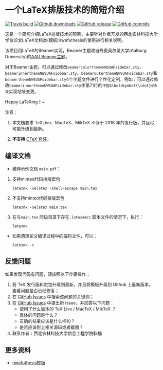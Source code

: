 # 一个LaTeX排版技术的简短介绍

[![Travis build](https://travis-ci.org/ustctug/ustcthesis.svg?branch=master)](https://travis-ci.org/ustctug/ustcthesis)
[![Github downloads](https://img.shields.io/github/downloads/ustctug/ustcthesis/total.svg)](https://github.com/ustctug/ustcthesis/releases)
[![GitHub release](https://img.shields.io/github/release/ustctug/ustcthesis/all.svg)](https://github.com/ustctug/ustcthesis/releases/latest)
[![GitHub commits](https://img.shields.io/github/commits-since/ustctug/ustcthesis/latest.svg)](https://github.com/ustctug/ustcthesis/commits/master)

这是一个简短介绍LaTeX排版技术的项目，主要针对作者开发的西北农林科技大学学位论文LaTeX文档类(模板)nwafuthesis的使用进行相关说明。

该项目用LaTeX的Beamer实现，Beamer主题改自丹麦奥尔堡大学(Aalborg University)的[AAU Beamer主题](https://github.com/jkjaer/aauLatexTemplates)。

对于Beamer主题，可以通过修改`beamercolorthemeNWSUAFsidebar.sty`、`beamerinnerthemeNWSUAFsidebar.sty`、`beamerouterthemeNWSUAFsidebar.sty`和`beamerthemeNWSUAFsidebar.sty`4个主题文件进行个性化定制，例如：可以通过修改`beamerinnerthemeNWSUAFsidebar.sty`中第71行的`中国$\boldsymbol{\cdot}$杨凌`实现地址变更。

Happy LaTeXing！~

注意：

1. 本文档要求 TeXLive、MacTeX、MikTeX 不低于 2018 年的发行版，并且尽可能升级到最新。

3. **不支持** [CTeX 套装](http://www.ctex.org/CTeXDownload)。


## 编译文档

- 编译示例文档 `main.pdf`：
1. 支持minted代码排版宏包
   ```
   latexmk -xelatex -shell-escape main.tex
   ```
2. 不支持minted代码排版宏包
   ```
   latexmk -xelatex main.tex
   ```
3. 在与`main.tex` 同级目录下存在`.latexmkrc` 脚本文件的情况下，执行：
   ```
   latexmk
   ```
- 如需清理论文编译过程中的临时文件，可以：
   ```
   latexmk -c
   ```

## 反馈问题

如果发现代码有问题，请按照以下步骤操作：

1. 将 TeX 发行版和宏包升级到最新，并且将模板升级到 Github 上最新版本，
查看问题是否已经修复；
2. 在 [GitHub Issues](https://github.com/registor/csv2latextab/issues)
中搜索该问题的关键词；
3. 在 [GitHub Issues](https://github.com/registor/csv2latextab/issues)
中提出新 issue，并回答以下问题：
    - 使用了什么版本的 TeX Live / MacTeX / MikTeX ？
    - 具体的问题是什么？
    - 正确的结果应该是什么样的？
    - 是否应该附上相关源码或者截图？
4. 联系作者：西北农林科技大学信息工程学院耿楠


## 更多资料

- [nwafuthesis模板](https://github.com/registor/nwafuthesis)

